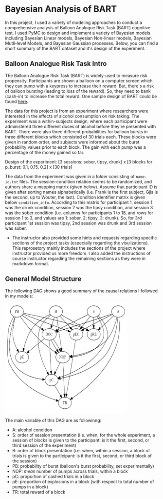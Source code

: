 # Bayesian Analysis of BART
In this project, I used a variety of modeling approaches to conduct a comprehensive analysis of Balloon Analogue Risk Task (BART) cognitive test. I used PyMC to design and implement a variety of Bayesian models including Bayesian Linear models, Bayesian Non-linear models, Bayesian Mutli-level Models, and Bayesian Gaussian processes. Below, you can find a short summary of the BART dataset and it's design of the experiment.


## Balloon Analogue Risk Task Intro

The Balloon Analogue Risk Task (BART) is widely-used to measure risk propensity. Participants are shown a balloon on a computer screen which they can pump with a keypress to increase their reward. But, there's a risk of balloon bursting (leading to loss of the reward). So, they need to bank (cash-in) to increase the total reward. One sample design of BART could be found [here](https://www.unipark.de/uc/testothek/?a=bart).

The data for this project is from an experiment where researchers were interested in the effects of alcohol consumption on risk taking. The experiment was a within-subjects design, where each participant were administered three different doses of alcohol before they're presented with BART. There were also three different probabilities for balloon bursts in three different blocks which consisted of 30 trials each. These blocks were given in random order, and subjects were informed about the burst probability values prior to each block. The gain with each pump was a percentage of the money gained so far.

Design of the experiment:
[3 sessions: sober, tipsy, drunk] x [3 blocks for p_burst: 0.1, 0.15, 0.2] x [30 trials]

The data from the experiment was given in a folder consisting of `name-id.txt` files. The session-condition relation seems to be randomized, and authors share a mapping matrix (given below). Assume that participant ID is given after sorting names alphabetically (i.e. Frank is the first subject, Gjis is the second, up to Wouter, the last). Condition identifier matrix is given below `condition_info`. According to this matrix for participant 1, session 1 was the drunk condition, session 2 was the tipsy condition, and session 3 was the sober condition (i.e. columns for participants 1 to 18, and rows for session 1 to 3, and values are 1: sober, 2: tipsy, 3: drunk). So, for 3rd participant 1st session was tipsy, 2nd session was drunk and 3rd session was sober.

- The instructor also provided some hints and requests regarding specific sections of the project tasks (especially regarding the visulizations). This reprosetory mainly includes the sections of the project where instructor provided us more freedom. I also added the instructions of course instructor regarding the remaining sections as they were in markdown format.

## General Model Structure

The following DAG shows a good summary of the causal relations I followed in my models:

<img src="Images/DAG.png" alt="Image" width="400" height="360">

The main variable of this DAG are as followinng:
- A: alcohol condition
- S: order of session presentation (i.e. when, for the whole experiment, a session of blocks is given to the participant: is it the first, second, or third session of the experiment)
- B: order of block presentation (i.e. when, within a session, a block of trials is given to the participant: is it the first, second, or third block of the session)
- PB: probability of burst (balloon's burst probability, set experimentally)
- NOP: *mean* number of pumps across trials, within a block
- pC: proportion of cashed trials in a block
- pE: proportion of explosions in a block (with respect to total number of pumps in a block)
- TR: total reward of a block
